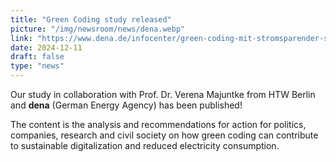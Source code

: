 ```yaml
---
title: "Green Coding study released"
picture: "/img/newsroom/news/dena.webp"
link: "https://www.dena.de/infocenter/green-coding-mit-stromsparender-software-zu-einer-nachhaltigeren-digitalisierung"
date: 2024-12-11
draft: false
type: "news"
---
```


Our study in collaboration with Prof. Dr. Verena Majuntke from HTW Berlin and **dena** (German Energy Agency) has been published!

The content is the analysis and recommendations for action for politics, companies, research and civil society on how green coding can contribute to sustainable digitalization
and reduced electricity consumption.